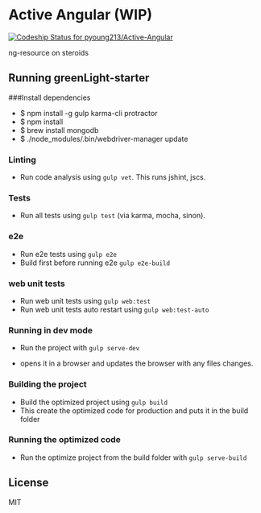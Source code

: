 Active Angular (WIP)
========

[ ![Codeship Status for pyoung213/Active-Angular](https://codeship.com/projects/a43c4fe0-e251-0133-c3fc-5e7bb9818a79/status?branch=master)](https://codeship.com/projects/145579)

ng-resource on steroids

## Running greenLight-starter

###Install dependencies

  - $ npm install -g gulp karma-cli protractor
  - $ npm install
  - $ brew install mongodb
  - $ ./node_modules/.bin/webdriver-manager update

### Linting
 - Run code analysis using `gulp vet`. This runs jshint, jscs.

### Tests
 - Run all tests using `gulp test` (via karma, mocha, sinon).

### e2e
  - Run e2e tests using `gulp e2e`
  - Build first before running e2e `gulp e2e-build`

### web unit tests
  - Run web unit tests using `gulp web:test`
  - Run web unit tests auto restart using `gulp web:test-auto`

### Running in dev mode
 - Run the project with `gulp serve-dev`

 - opens it in a browser and updates the browser with any files changes.

### Building the project
 - Build the optimized project using `gulp build`
 - This create the optimized code for production and puts it in the build folder

### Running the optimized code
 - Run the optimize project from the build folder with `gulp serve-build`

## License

MIT
